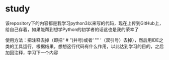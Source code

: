 # study
该repository下的内容都是我学习python3以来写的代码，现在上传到GitHub上，给自己存着，如果能帮到想学Python的初学者的话这也是我的荣幸了

使用方法：把注释去掉（即把“ # ”(井号)或者‘ "" ’（双引号）去掉），然后用IDE之类的工具运行，根据结果，想想这行代码有什么作用，以此达到学习的目的，之后加回注释，学习下一个内容
